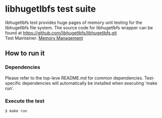 # libhugetlbfs test suite
libhugetlbfs test provides huge pages of memory unit testing for the libhugetlbfs file system. The source code for libhugetlbfs wrapper can be found at https://github.com/libhugetlbfs/libhugetlbfs.git \
Test Maintainer: [Memory Management](mailto:mm-qe@redhat.com) 

## How to run it

### Dependencies
Please refer to the top-leve README.md for common dependencies. Test-specific dependencies will automatically be installed when executing 'make run'.

### Execute the test
```bash
$ make run
```
